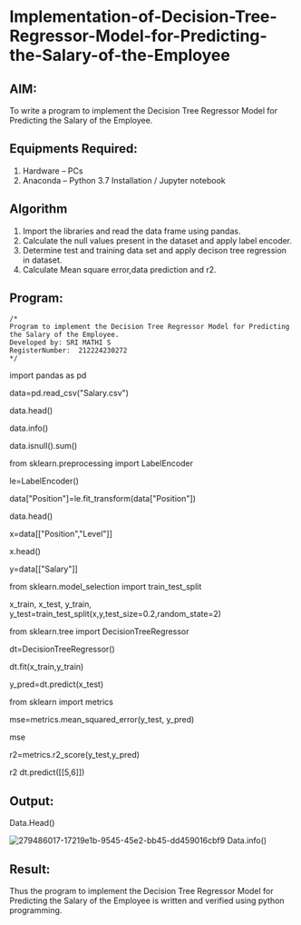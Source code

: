 # Implementation-of-Decision-Tree-Regressor-Model-for-Predicting-the-Salary-of-the-Employee

## AIM:
To write a program to implement the Decision Tree Regressor Model for Predicting the Salary of the Employee.

## Equipments Required:
1. Hardware – PCs
2. Anaconda – Python 3.7 Installation / Jupyter notebook

## Algorithm
1. Import the libraries and read the data frame using pandas.
2. Calculate the null values present in the dataset and apply label encoder.
3. Determine test and training data set and apply decison tree regression in dataset.
4. Calculate Mean square error,data prediction and r2.

## Program:
```
/*
Program to implement the Decision Tree Regressor Model for Predicting the Salary of the Employee.
Developed by: SRI MATHI S
RegisterNumber:  212224230272
*/
```
import pandas as pd

data=pd.read_csv("Salary.csv")

data.head()

data.info()

data.isnull().sum()

from sklearn.preprocessing import LabelEncoder

le=LabelEncoder()

data["Position"]=le.fit_transform(data["Position"])

data.head()

x=data[["Position","Level"]]

x.head()

y=data[["Salary"]]

from sklearn.model_selection import train_test_split

x_train, x_test, y_train, y_test=train_test_split(x,y,test_size=0.2,random_state=2)

from sklearn.tree import DecisionTreeRegressor

dt=DecisionTreeRegressor()

dt.fit(x_train,y_train)

y_pred=dt.predict(x_test)

from sklearn import metrics

mse=metrics.mean_squared_error(y_test, y_pred)

mse

r2=metrics.r2_score(y_test,y_pred)

r2
dt.predict([[5,6]])

## Output:
Data.Head()

![279486017-17219e1b-9545-45e2-bb45-dd459016cbf9](https://github.com/user-attachments/assets/0ffffa66-5f54-4b64-9f50-b89029f8bc96)
Data.info()


## Result:
Thus the program to implement the Decision Tree Regressor Model for Predicting the Salary of the Employee is written and verified using python programming.
